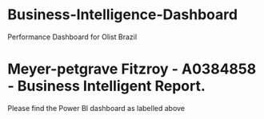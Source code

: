 # Business-Intelligence-Dashboard
Performance Dashboard for Olist Brazil

# Meyer-petgrave Fitzroy - A0384858 - Business Intelligent Report.
Please find the Power BI dashboard as labelled above



